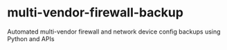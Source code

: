# multi-vendor-firewall-backup
Automated multi-vendor firewall and network device config backups using Python and APIs
